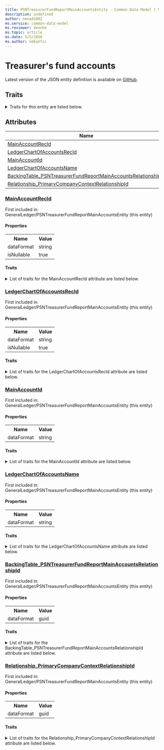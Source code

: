```yaml
---
title: PSNTreasurerFundReportMainAccountsEntity - Common Data Model | Microsoft Docs
description: undefined
author: nenad1002
ms.service: common-data-model
ms.reviewer: deonhe
ms.topic: article
ms.date: 5/5/2020
ms.author: nebanfic
---
```


# Treasurer's fund accounts

  
 Latest version of the JSON entity definition is available on <a href="https://github.com/Microsoft/CDM/tree/master/schemaDocuments/core/operationsCommon/Entities/Finance/GeneralLedger/PSNTreasurerFundReportMainAccountsEntity.cdm.json" target="_blank">GitHub</a>.  

## Traits

<details>
<summary>Traits for this entity are listed below.  
</summary>

**is.CDM.entityVersion**  
  <table><tr><th>Parameter</th><th>Value</th><th>Data type</th><th>Explanation</th></tr><tr><td>versionNumber</td><td>"1.0.0"</td><td>string</td><td>semantic version number of the entity</td></tr></table>

**is.application.releaseVersion**  
  <table><tr><th>Parameter</th><th>Value</th><th>Data type</th><th>Explanation</th></tr><tr><td>releaseVersion</td><td>"10.0.13.0"</td><td>string</td><td>semantic version number of the application introducing this entity</td></tr></table>

**is.localized.displayedAs**  
  Holds the list of language specific display text for an object.  <table><tr><th>Parameter</th><th>Value</th><th>Data type</th><th>Explanation</th></tr><tr><td>localizedDisplayText</td><td><table><tr><th>languageTag</th><th>displayText</th></tr><tr><td>en</td><td>Treasurer's fund accounts</td></tr></table></td><td>entity</td><td>a reference to the constant entity holding the list of localized text</td></tr></table>

</details>

## Attributes

|Name|Description|First Included in Instance|
|---|---|---|
|[MainAccountRecId](#MainAccountRecId)||<a href="PSNTreasurerFundReportMainAccountsEntity.md" target="_blank">GeneralLedger/PSNTreasurerFundReportMainAccountsEntity</a>|
|[LedgerChartOfAccountsRecId](#LedgerChartOfAccountsRecId)||<a href="PSNTreasurerFundReportMainAccountsEntity.md" target="_blank">GeneralLedger/PSNTreasurerFundReportMainAccountsEntity</a>|
|[MainAccountId](#MainAccountId)||<a href="PSNTreasurerFundReportMainAccountsEntity.md" target="_blank">GeneralLedger/PSNTreasurerFundReportMainAccountsEntity</a>|
|[LedgerChartOfAccountsName](#LedgerChartOfAccountsName)||<a href="PSNTreasurerFundReportMainAccountsEntity.md" target="_blank">GeneralLedger/PSNTreasurerFundReportMainAccountsEntity</a>|
|[BackingTable_PSNTreasurerFundReportMainAccountsRelationshipId](#BackingTable_PSNTreasurerFundReportMainAccountsRelationshipId)||<a href="PSNTreasurerFundReportMainAccountsEntity.md" target="_blank">GeneralLedger/PSNTreasurerFundReportMainAccountsEntity</a>|
|[Relationship_PrimaryCompanyContextRelationshipId](#Relationship_PrimaryCompanyContextRelationshipId)||<a href="PSNTreasurerFundReportMainAccountsEntity.md" target="_blank">GeneralLedger/PSNTreasurerFundReportMainAccountsEntity</a>|

### <a href=#MainAccountRecId name="MainAccountRecId">MainAccountRecId</a>

First included in: GeneralLedger/PSNTreasurerFundReportMainAccountsEntity (this entity)  

#### Properties

<table><tr><th>Name</th><th>Value</th></tr><tr><td>dataFormat</td><td>string</td></tr><tr><td>isNullable</td><td>true</td></tr></table>

#### Traits

<details>
<summary>List of traits for the MainAccountRecId attribute are listed below.</summary>

**is.dataFormat.character**  
**is.dataFormat.big**  
**is.dataFormat.array**  
**is.nullable**  
The attribute value may be set to NULL.  

**is.dataFormat.character**  
**is.dataFormat.array**  
</details>

### <a href=#LedgerChartOfAccountsRecId name="LedgerChartOfAccountsRecId">LedgerChartOfAccountsRecId</a>

First included in: GeneralLedger/PSNTreasurerFundReportMainAccountsEntity (this entity)  

#### Properties

<table><tr><th>Name</th><th>Value</th></tr><tr><td>dataFormat</td><td>string</td></tr><tr><td>isNullable</td><td>true</td></tr></table>

#### Traits

<details>
<summary>List of traits for the LedgerChartOfAccountsRecId attribute are listed below.</summary>

**is.dataFormat.character**  
**is.dataFormat.big**  
**is.dataFormat.array**  
**is.nullable**  
The attribute value may be set to NULL.  

**is.dataFormat.character**  
**is.dataFormat.array**  
</details>

### <a href=#MainAccountId name="MainAccountId">MainAccountId</a>

First included in: GeneralLedger/PSNTreasurerFundReportMainAccountsEntity (this entity)  

#### Properties

<table><tr><th>Name</th><th>Value</th></tr><tr><td>dataFormat</td><td>string</td></tr></table>

#### Traits

<details>
<summary>List of traits for the MainAccountId attribute are listed below.</summary>

**is.dataFormat.character**  
**is.dataFormat.big**  
**is.dataFormat.array**  
**is.dataFormat.character**  
**is.dataFormat.array**  
</details>

### <a href=#LedgerChartOfAccountsName name="LedgerChartOfAccountsName">LedgerChartOfAccountsName</a>

First included in: GeneralLedger/PSNTreasurerFundReportMainAccountsEntity (this entity)  

#### Properties

<table><tr><th>Name</th><th>Value</th></tr><tr><td>dataFormat</td><td>string</td></tr></table>

#### Traits

<details>
<summary>List of traits for the LedgerChartOfAccountsName attribute are listed below.</summary>

**is.dataFormat.character**  
**is.dataFormat.big**  
**is.dataFormat.array**  
**is.dataFormat.character**  
**is.dataFormat.array**  
</details>

### <a href=#BackingTable_PSNTreasurerFundReportMainAccountsRelationshipId name="BackingTable_PSNTreasurerFundReportMainAccountsRelationshipId">BackingTable_PSNTreasurerFundReportMainAccountsRelationshipId</a>

First included in: GeneralLedger/PSNTreasurerFundReportMainAccountsEntity (this entity)  

#### Properties

<table><tr><th>Name</th><th>Value</th></tr><tr><td>dataFormat</td><td>guid</td></tr></table>

#### Traits

<details>
<summary>List of traits for the BackingTable_PSNTreasurerFundReportMainAccountsRelationshipId attribute are listed below.</summary>

**is.dataFormat.character**  
**is.dataFormat.big**  
**is.dataFormat.array**  
**is.dataFormat.guid**  
**means.identity.entityId**  
**is.linkedEntity.identifier**  
Marks the attribute(s) that hold foreign key references to a linked (used as an attribute) entity. This attribute is added to the resolved entity to enumerate the referenced entities.  <table><tr><th>Parameter</th><th>Value</th><th>Data type</th><th>Explanation</th></tr><tr><td>entityReferences</td><td><table><tr><th>entityReference</th><th>attributeReference</th></tr><tr><td><a href="../../../Tables/Finance/Ledger/Miscellaneous/PSNTreasurerFundReportMainAccounts.md" target="_blank">/core/operationsCommon/Tables/Finance/Ledger/Miscellaneous/PSNTreasurerFundReportMainAccounts.cdm.json/PSNTreasurerFundReportMainAccounts</a></td><td><a href="../../../Tables/Finance/Ledger/Miscellaneous/PSNTreasurerFundReportMainAccounts.md#RecId" target="_blank">RecId</a></td></tr></table></td><td>entity</td><td>a reference to the constant entity holding the list of entity references</td></tr></table>

**is.dataFormat.guid**  
**is.dataFormat.character**  
**is.dataFormat.array**  
</details>

### <a href=#Relationship_PrimaryCompanyContextRelationshipId name="Relationship_PrimaryCompanyContextRelationshipId">Relationship_PrimaryCompanyContextRelationshipId</a>

First included in: GeneralLedger/PSNTreasurerFundReportMainAccountsEntity (this entity)  

#### Properties

<table><tr><th>Name</th><th>Value</th></tr><tr><td>dataFormat</td><td>guid</td></tr></table>

#### Traits

<details>
<summary>List of traits for the Relationship_PrimaryCompanyContextRelationshipId attribute are listed below.</summary>

**is.dataFormat.character**  
**is.dataFormat.big**  
**is.dataFormat.array**  
**is.dataFormat.guid**  
**means.identity.entityId**  
**is.linkedEntity.identifier**  
Marks the attribute(s) that hold foreign key references to a linked (used as an attribute) entity. This attribute is added to the resolved entity to enumerate the referenced entities.  <table><tr><th>Parameter</th><th>Value</th><th>Data type</th><th>Explanation</th></tr><tr><td>entityReferences</td><td><table><tr><th>entityReference</th><th>attributeReference</th></tr><tr><td><a href="../../../Tables/Finance/Ledger/Main/CompanyInfo.md" target="_blank">/core/operationsCommon/Tables/Finance/Ledger/Main/CompanyInfo.cdm.json/CompanyInfo</a></td><td><a href="../../../Tables/Finance/Ledger/Main/CompanyInfo.md#RecId" target="_blank">RecId</a></td></tr></table></td><td>entity</td><td>a reference to the constant entity holding the list of entity references</td></tr></table>

**is.dataFormat.guid**  
**is.dataFormat.character**  
**is.dataFormat.array**  
</details>
